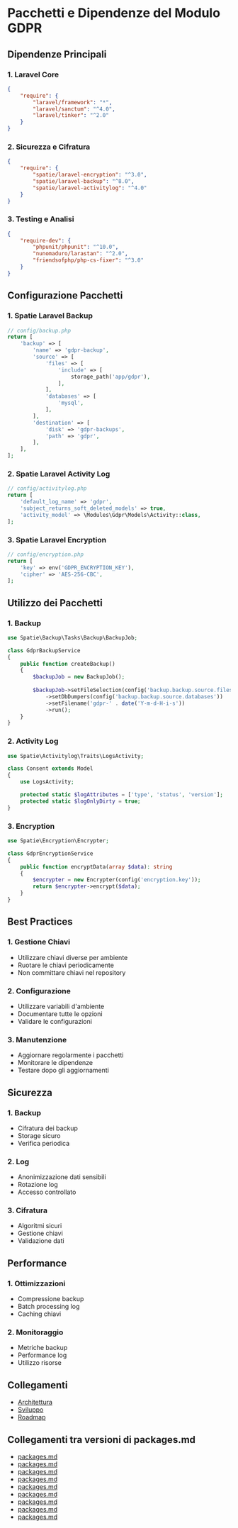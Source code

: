# Pacchetti e Dipendenze del Modulo GDPR

## Dipendenze Principali

### 1. Laravel Core
```json
{
    "require": {
        "laravel/framework": "*",
        "laravel/sanctum": "^4.0",
        "laravel/tinker": "^2.0"
    }
}
```

### 2. Sicurezza e Cifratura
```json
{
    "require": {
        "spatie/laravel-encryption": "^3.0",
        "spatie/laravel-backup": "^8.0",
        "spatie/laravel-activitylog": "^4.0"
    }
}
```

### 3. Testing e Analisi
```json
{
    "require-dev": {
        "phpunit/phpunit": "^10.0",
        "nunomaduro/larastan": "^2.0",
        "friendsofphp/php-cs-fixer": "^3.0"
    }
}
```

## Configurazione Pacchetti

### 1. Spatie Laravel Backup
```php
// config/backup.php
return [
    'backup' => [
        'name' => 'gdpr-backup',
        'source' => [
            'files' => [
                'include' => [
                    storage_path('app/gdpr'),
                ],
            ],
            'databases' => [
                'mysql',
            ],
        ],
        'destination' => [
            'disk' => 'gdpr-backups',
            'path' => 'gdpr',
        ],
    ],
];
```

### 2. Spatie Laravel Activity Log
```php
// config/activitylog.php
return [
    'default_log_name' => 'gdpr',
    'subject_returns_soft_deleted_models' => true,
    'activity_model' => \Modules\Gdpr\Models\Activity::class,
];
```

### 3. Spatie Laravel Encryption
```php
// config/encryption.php
return [
    'key' => env('GDPR_ENCRYPTION_KEY'),
    'cipher' => 'AES-256-CBC',
];
```

## Utilizzo dei Pacchetti

### 1. Backup
```php
use Spatie\Backup\Tasks\Backup\BackupJob;

class GdprBackupService
{
    public function createBackup()
    {
        $backupJob = new BackupJob();
        
        $backupJob->setFileSelection(config('backup.backup.source.files'))
            ->setDbDumpers(config('backup.backup.source.databases'))
            ->setFilename('gdpr-' . date('Y-m-d-H-i-s'))
            ->run();
    }
}
```

### 2. Activity Log
```php
use Spatie\Activitylog\Traits\LogsActivity;

class Consent extends Model
{
    use LogsActivity;

    protected static $logAttributes = ['type', 'status', 'version'];
    protected static $logOnlyDirty = true;
}
```

### 3. Encryption
```php
use Spatie\Encryption\Encrypter;

class GdprEncryptionService
{
    public function encryptData(array $data): string
    {
        $encrypter = new Encrypter(config('encryption.key'));
        return $encrypter->encrypt($data);
    }
}
```

## Best Practices

### 1. Gestione Chiavi
- Utilizzare chiavi diverse per ambiente
- Ruotare le chiavi periodicamente
- Non committare chiavi nel repository

### 2. Configurazione
- Utilizzare variabili d'ambiente
- Documentare tutte le opzioni
- Validare le configurazioni

### 3. Manutenzione
- Aggiornare regolarmente i pacchetti
- Monitorare le dipendenze
- Testare dopo gli aggiornamenti

## Sicurezza

### 1. Backup
- Cifratura dei backup
- Storage sicuro
- Verifica periodica

### 2. Log
- Anonimizzazione dati sensibili
- Rotazione log
- Accesso controllato

### 3. Cifratura
- Algoritmi sicuri
- Gestione chiavi
- Validazione dati

## Performance

### 1. Ottimizzazioni
- Compressione backup
- Batch processing log
- Caching chiavi

### 2. Monitoraggio
- Metriche backup
- Performance log
- Utilizzo risorse

## Collegamenti
- [Architettura](architecture.md)
- [Sviluppo](development.md)
- [Roadmap](roadmap.md) 

## Collegamenti tra versioni di packages.md
* [packages.md](laravel/Modules/Gdpr/docs/packages.md)
* [packages.md](laravel/Modules/Notify/docs/packages.md)
* [packages.md](laravel/Modules/Xot/docs/packages.md)
* [packages.md](laravel/Modules/User/docs/packages.md)
* [packages.md](laravel/Modules/UI/docs/packages.md)
* [packages.md](laravel/Modules/Lang/docs/packages.md)
* [packages.md](laravel/Modules/Job/docs/packages.md)
* [packages.md](laravel/Modules/Media/docs/packages.md)
* [packages.md](laravel/Modules/Tenant/docs/packages.md)

